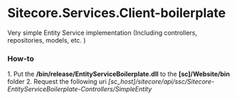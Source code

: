 # Sitecore.Services.Client-boilerplate
Very simple Entity Service implementation (Including controllers, repositories, models, etc. )


<h3>How-to</h3>
1. Put the <b>/bin/release/EntityServiceBoilerplate.dll</b> to the <b>[sc]/Website/bin</b> folder
2. Request the following uri <i>[sc_host]/sitecore/api/ssc/Sitecore-EntityServiceBoilerplate-Controllers/SimpleEntity</i>
